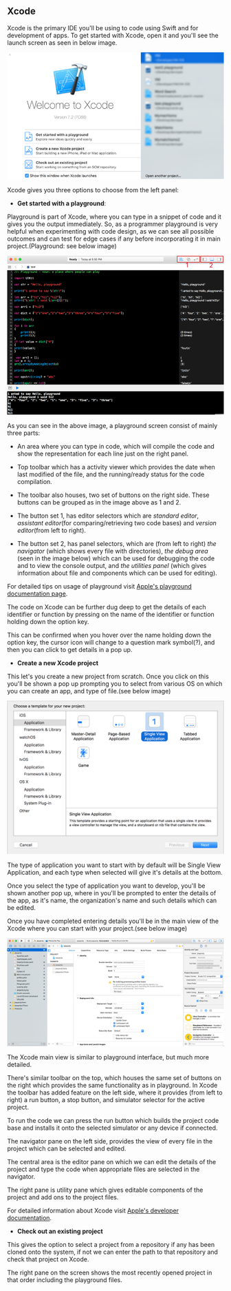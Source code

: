 ## Xcode

Xcode is the primary IDE you'll be using to code using Swift and for development of apps.
To get started with Xcode, open it and you'll see the launch screen as seen in below image.

![XcodeLaunchScreen](ScreenShots/XcodeLaunchScreen.png "Xcode Launch")

Xcode gives you three options to choose from the left panel:

 * **Get started with a playground**:

 Playground is part of Xcode, where you can type in a snippet of code and it gives you the output immediately.
 So, as a programmer playground is very helpful when experimenting with code design, as we can see all possible outcomes and can test for edge cases if any before incorporating it in main project.(Playground: see below image)

 ![PlaygroundScreen](ScreenShots/PlaygroundFile.png "Playground Screen")

 As you can see in the above image, a playground screen consist of mainly three parts:

  * An area where you can type in code, which will compile the code and show the representation for each line just on the right panel.

  * Top toolbar which has a activity viewer which provides the date when last modified of the file, and the running/ready status for the code compilation.

  * The toolbar also houses, two set of buttons on the right side. These buttons can be grouped as in the image above as 1 and 2.

  * The button set 1, has editor selectors which are *standard editor*, *assistant editor*(for comparing/retrieving two code bases) and *version editor*(from left to right).

  * The button set 2, has panel selectors, which are (from left to right) *the navigator* (which shows every file with directories), *the debug area* (seen in the image below) which can be used for debugging the code and to view the console output, and *the utilities panel* (which gives information about file and components which can be used for editing).

  For detailed tips on usage of playground visit [Apple's playground documentation page](https://developer.apple.com/library/ios/recipes/Playground_Help/Chapters/AboutPlaygrounds.html#//apple_ref/doc/uid/TP40015166-CH28-SW1).

  The code on Xcode can be further dug deep to get the details of each identifier or function by pressing on the name of the identifier or function holding down the option key.

  This can be confirmed when you hover over the name holding down the option key, the cursor icon will change to a question mark symbol(?), and then you can click to get details in a pop up.

* **Create a new Xcode project**

 This let's you create a new project from scratch. Once you click on this you'll be shown a pop up prompting you to select from various OS on which you can create an app, and type of file.(see below image)

 ![XcodeNewProject](ScreenShots/XcodeNewProject.png "Xcode new project")

 The type of application you want to start with by default will be Single View Application, and each type when selected will give it's details at the bottom.

 Once you select the type of application you want to develop, you'll be shown another pop up, where in you'll be prompted to enter the details of the app, as it's name, the organization's name and such details which can be edited.

 Once you have completed entering details you'll be in the main view of the Xcode where you can start with your project.(see below image)

 ![XcodeMainPage](ScreenShots/XcodeMainPage.png "Xcode Main Page")

 The Xcode main view is similar to playground interface, but much more detailed.

 There's similar toolbar on the top, which houses the same set of buttons on the right which provides the same functionality as in playground. In Xcode the toolbar has added feature on the left side, where it provides (from left to right) a run button, a stop button, and simulator selector for the active project.

 To run the code we can press the run button which builds the project code base and installs it onto the selected simulator or any device if connected.

 The navigator pane on the left side, provides the view of every file in the project which can be selected and edited.

 The central area is the editor pane on which we can edit the details of the project and type the code when appropriate files are selected in the navigator.

 The right pane is utility pane which gives editable components of the project and add ons to the project files.

 For detailed information about Xcode visit [Apple's developer documentation](https://developer.apple.com/library/ios/referencelibrary/GettingStarted/DevelopiOSAppsSwift/Lesson2.html#//apple_ref/doc/uid/TP40015214-CH5-SW1).

* **Check out an existing project**

 This gives the option to select a project from a repository if any has been cloned onto the system, if not we can enter the path to that repository and check that project on Xcode.

The right pane on the screen shows the most recently opened project in that order including the playground files.
